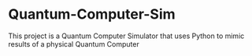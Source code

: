 # Quantum-Computer-Sim
This project is a Quantum Computer Simulator that uses Python to mimic results of a physical Quantum Computer
